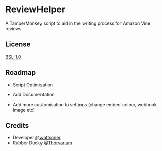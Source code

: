 # ReviewHelper

A TamperMonkey script to aid in the writing process for Amazon Vine reviews


## License

[BSL-1.0](https://choosealicense.com/licenses/bsl-1.0/)


## Roadmap

- Script Optimisation

- Add Documentation

- Add more customisation to settings (change embed colour, webhook image etc)

## Credits

- Developer [@wattsoner](https://www.github.com/wattsoner)
- Rubber Ducky [@Thorvarium](https://github.com/Thorvarium)

